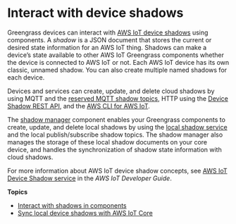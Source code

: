 # Interact with device shadows<a name="interact-with-shadows"></a>

Greengrass devices can interact with [AWS IoT device shadows](https://docs.aws.amazon.com/iot/latest/developerguide/iot-device-shadows.html) using components\. A *shadow* is a JSON document that stores the current or desired state information for an AWS IoT thing\. Shadows can make a device’s state available to other AWS IoT Greengrass components whether the device is connected to AWS IoT or not\. Each AWS IoT device has its own classic, unnamed shadow\. You can also create multiple named shadows for each device\. 

Devices and services can create, update, and delete cloud shadows by using MQTT and the [reserved MQTT shadow topics](https://docs.aws.amazon.com/iot/latest/developerguide/reserved-topics.html#reserved-topics-shadow), HTTP using the [Device Shadow REST API](https://docs.aws.amazon.com/iot/latest/developerguide/device-shadow-rest-api.html), and the [AWS CLI for AWS IoT](https://awscli.amazonaws.com/v2/documentation/api/latest/reference/iot-data/index.html)\.

The [shadow manager](shadow-manager-component.md) component enables your Greengrass components to create, update, and delete local shadows by using the [local shadow service](ipc-local-shadows.md) and the local publish/subscribe shadow topics\. The shadow manager also manages the storage of these local shadow documents on your core device, and handles the synchronization of shadow state information with cloud shadows\.

For more information about AWS IoT device shadow concepts, see [AWS IoT Device Shadow service](https://docs.aws.amazon.com/iot/latest/developerguide/iot-device-shadows.html) in the *AWS IoT Developer Guide*\.

**Topics**
+ [Interact with shadows in components](interact-with-shadows-in-components.md)
+ [Sync local device shadows with AWS IoT Core](sync-shadows-with-iot-core.md)
